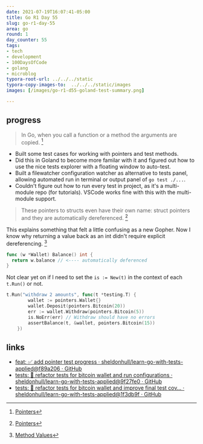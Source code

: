```yaml
---
date: 2021-07-19T16:07:41-05:00
title: Go R1 Day 55
slug: go-r1-day-55
area: go
round: 1
day_counter: 55
tags:
- tech
- development
- 100DaysOfCode
- golang
- microblog
typora-root-url: ../../../static
typora-copy-images-to:  ../../../static/images
images: [/images/go-r1-d55-goland-test-summary.png]

---
```


## progress

> In Go, when you call a function or a method the arguments are copied. [^pointers]

- Built some test cases for working with pointers and test methods.
- Did this in Goland to become more familar with it and figured out how to use the nice tests explorer with a floating window to auto-test.
- Built a filewatcher configuration watcher as alternative to tests panel, allowing automated run in terminal or output panel of `go test ./...`.
- Couldn't figure out how to run every test in project, as it's a multi-module repo (for tutorials).
VSCode works fine with this with the multi-module support.

> These pointers to structs even have their own name: struct pointers and they are automatically dereferenced.  [^pointers]

This explains something that felt a little confusing as a new Gopher.
Now I know why returning a value back as an int didn't require explicit dereferencing. [^dereferencing]

```go
func (w *Wallet) Balance() int {
  return w.balance // <---- automatically deferenced
}
```

Not clear yet on if I need to set the `is := New(t)` in the context of each `t.Run()` or not.

```go
t.Run("withdraw 2 amounts", func(t *testing.T) {
		wallet := pointers.Wallet{}
		wallet.Deposit(pointers.Bitcoin(20))
		err := wallet.Withdraw(pointers.Bitcoin(5))
		is.NoErr(err) // Withdraw should have no errors
		assertBalance(t, &wallet, pointers.Bitcoin(15))
	})
```

## links

- [feat: ✅ add pointer test progress · sheldonhull/learn-go-with-tests-applied@f89a206 · GitHub](https://github.com/sheldonhull/learn-go-with-tests-applied/commit/f89a2069def3c99c6a0199b64b826034e8b37edc)
- [tests: 🧪 refactor tests for bitcoin wallet and run configurations · sheldonhull/learn-go-with-tests-applied@9f27fe0 · GitHub](https://github.com/sheldonhull/learn-go-with-tests-applied/commit/9f27fe07a8437de7182698c820733b4d57c1be28)
- [tests: 🧪 refactor tests for bitcoin wallet and improve final test cov… · sheldonhull/learn-go-with-tests-applied@1f3db9f · GitHub](https://github.com/sheldonhull/learn-go-with-tests-applied/commit/1f3db9f57ee622f90f5de50c01073891c4457d92)

[^pointers]: [Pointers](https://quii.gitbook.io/learn-go-with-tests/go-fundamentals/pointers-and-errors)
[^dereferencing]: [Method Values](https://golang.org/ref/spec#Method_values)
